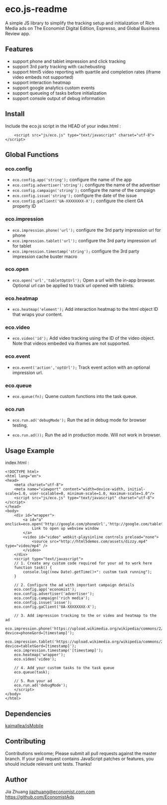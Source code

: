 # eco.js-readme

A simple JS library to simplify the tracking setup and initialization of Rich Media ads on The Economist Digital Edition, Espresso, and Global Business Review app.

## Features

 - support phone and tablet impression and click tracking
 - support 3rd party tracking with cachebusting
 - support html5 video reporting with quartile and completion rates (iframe video embeds not supported)
 - support interaction heatmap
 - support google analytics custom events
 - support queueing of tasks before initialization
 - support console output of debug information

## Install

Include the eco.js script in the HEAD of your index.html :
```
	<script src="js/eco.js" type="text/javascript" charset="utf-8"></script>
```

## Global Functions

### eco.config

* `eco.config.app('string');`
 configure the name of the app
* `eco.config.advertiser('string');`
 configure the name of the advertiser
* `eco.config.campaign('string');`
 configure the name of the campaign
* `eco.config.issue('string');`
 configure the date of the issue
* `eco.config.gaClient('UA-XXXXXXXX-X');`
 configure the client GA property ID

### eco.impression

* `eco.impression.phone('url');`
 configure the 3rd party impression url for phone
* `eco.impression.tablet('url');`
 configure the 3rd party impression url for tablet
* `eco.impression.timestamp('string');`
 configure the 3rd party impression cache buster macro

### eco.open

* `eco.open('url','tabletOptUrl');`
 Open a url with the in-app browser. Optional url can be applied to track url opened with tablets.

### eco.heatmap

* `eco.heatmap('element');`
 Add interaction heatmap to the html object ID that wraps your content.

### eco.video

* `eco.video('id');`
 Add video tracking using the ID of the video object. Note that videos embeded via iframes are not supported.

### eco.event

* `eco.event('action','optUrl');`
 Track event action with an optional impression url.

### eco.queue

* `eco.queue(fn);`
 Quene custom functions into the task queue.

### eco.run

* `eco.run.ad('debugMode');`
 Run the ad in debug mode for browser testing.

* `eco.run.ad());`
 Run the ad in production mode. Will not work in browser.

## Usage Example

index.html :
```
<!DOCTYPE html>
<html lang="en">
<head>
    <meta charset="utf-8">
	<meta name="viewport" content="width=device-width, initial-scale=1.0, user-scalable=0, minimum-scale=1.0, maximum-scale=1.0"/>
	<script src="js/eco.js" type="text/javascript" charset="utf-8"></script>
</head>
<body>
	<div id="wrapper">
		<a id="a" onclick=eco.open('http://google.com/phoneUrl','http://google.com/tabletUrl');>
			Link to open up webview window
		</a>
		<video id="video" webkit-playsinline controls preload="none">
			<source src="http://html5demos.com/assets/dizzy.mp4" type="video/mp4" />
		</video>
	</div>
	<script type="text/javascript">
	// 1. Create any custom code required for your ad to work here
	function task() {
		console.log((new Date).getTime()+": custom task running");
	}

	// 2. Configure the ad with important campaign details
	eco.config.app('economist');
	eco.config.advertiser('advertiser');
	eco.config.campaign('rich media');
	eco.config.issue('issue');
	eco.config.gaClient('UA-XXXXXXXX-X');

	// 3. Add impression tracking to the or video and heatmap to the ad
	eco.impression.phone('https://upload.wikimedia.org/wikipedia/commons/2/23/1x1.GIF?device=phone&ord=[timestamp]');
	eco.impression.tablet('https://upload.wikimedia.org/wikipedia/commons/2/23/1x1.GIF?device=tablet&ord=[timestamp]');
	eco.impression.timestamp('[timestamp]');
	eco.heatmap('wrapper');
	eco.video('video');

	// 4. Add your custom tasks to the task queue
	eco.queue(task);

	// 5. Run your ad
	eco.run.ad('debugMode');
	</script>
</body>
</html>
```

## Dependencies

[kaimallea/isMobile](https://github.com/kaimallea/isMobile)

## Contributing

Contributions welcome; Please submit all pull requests against the master branch. If your pull request contains JavaScript patches or features, you should include relevant unit tests. Thanks!

## Author

Jia Zhuang <jiazhuang@economist.com.com> https://github.com/EconomistAds
